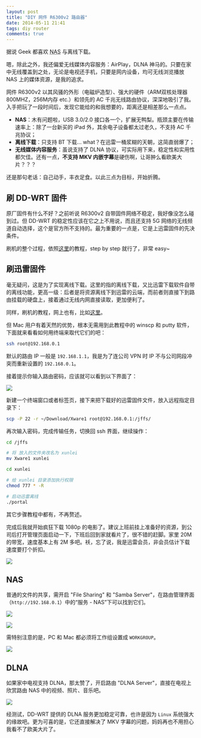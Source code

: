 ```yaml
---
layout: post
title: "DIY 网件 R6300v2 路由器"
date: 2014-05-11 21:41
tags: diy router
comments: true
---
```


据说 Geek 都喜欢 <abbr title="Network Attached Storage">NAS</abbr> 与离线下载。

嗯，除此之外，我还偏爱无线媒体内容服务：AirPlay，DLNA 神马的。只要在家中无线覆盖到之处，无论是电视还手机，只要是网内设备，均可无线浏览播放 NAS 上的媒体资源，是我的追求。

网件 R6300v2 以其风骚的外形（电磁炉造型）、强大的硬件（ARM双核处理器800MHZ，256M内存 etc.）和领先的 AC 千兆无线路由协议，深深地吸引了我。入手把玩了一段时间后，发现它能给的和我想要的，距离还是相差那么一点点。

-   **NAS**：木有问题啦，USB 3.0/2.0 接口各一个，扩展无鸭梨。瓶颈主要在传输速率上：除了一台新买的 iPad 外，其余电子设备都太过老久，不支持 AC 千兆协议；
-   **离线下载**：只支持 BT 下载... what？在迅雷一桶浆糊的天朝，这简直弱爆了；
-   **无线媒体内容服务**：虽说支持了 DLNA 协议，可实际用下来，稳定性和实用性都欠佳。还有一点，**不支持 MKV 内嵌字幕**是硬伤啊，让哥肿么看欧美大片？？？

还是那句老话：自己动手，丰衣足食。以此三点为目标，开始折腾。

## 刷 DD-WRT 固件
原厂固件有什么不好？之前听说 R6300v2 自带固件网络不稳定，我好像没怎么碰到过。但 DD-WRT 的稳定性应该在它之上不用说，而且还支持 5G 网络的无线频道自动选择，这个是官方所不支持的。最为重要的一点是，它是上迅雷固件的先决条件。

刷机的整个过程，依照[这里](http://luyou.xunlei.com/thread-426-1-1.html)的教程，step by step 就行了，非常 easy~

## 刷迅雷固件
毫无疑问，这是为了实现离线下载。这里的指的离线下载，又比迅雷下载软件自带的离线功能，更高一级：后者是将资源离线下到迅雷的云端，而前者则直接下到路由挂载的硬盘上，接着通过无线内网直接读取，更加便利了。

同样，刷机的教程，网上也有，比如[这里](http://luyou.xunlei.com/thread-768-1-1.html)。

但 Mac 用户有着天然的优势，根本无需用到此教程中的 winscp 和 putty 软件，下面就来看看如何用终端来取代它们的吧：

``` bash
ssh root@192.168.0.1
```

默认的路由 IP 一般是 `192.168.1.1`，我是为了连公司 VPN 时 IP 不与公司网段冲突而重新设置的 `192.168.0.1`。

接着提示你输入路由密码，应该就可以看到以下界面了：

![](http://i93.photobucket.com/albums/l57/ShakeSpace/Photobucket%20Desktop%20-%20WuMacBookPro/Photobucket/ssh_zps5ef42e95.png)

新建一个终端窗口或者标签页，接下来把下载好的迅雷固件文件，放入远程指定目录下：

``` bash
scp -P 22 -r ~/Download/Xware1 root@192.168.0.1:/jffs/
```

再次输入密码，完成传输任务，切换回 ssh 界面，继续操作：

``` bash
cd /jffs

# 将 放入的文件夹改名为 xunlei
mv Xware1 xunlei

cd xunlei

# 给 xunlei 目录添加执行权限
chmod 777 * -R

# 启动迅雷离线
./portal
```

其它步骤教程中都有，不再赘述。

完成后我就开始疯狂下载 1080p 的电影了。建议上班前挂上准备好的资源，到公司后打开管理页面启动一下，下班后回到家就看片了，很不错的赶脚。家里 20M 的带宽，速度基本上有 2M 多吧。袄，忘了说，我是迅雷会员，非会员估计下载速度要打个折扣。

![](http://i93.photobucket.com/albums/l57/ShakeSpace/Photobucket%20Desktop%20-%20WuMacBookPro/Photobucket/QQ20140429-12x_zps9f86c594.png)

## NAS
普通的文件的共享，需开启 "File Sharing" 和 "Samba Server"，在路由管理界面（`http://192.168.0.1`）中的“服务 - NAS”下可以找到它们。

![](http://i93.photobucket.com/albums/l57/ShakeSpace/Photobucket%20Desktop%20-%20WuMacBookPro/Photobucket/filesharing_zpsa41ea46a.png)

![](http://i93.photobucket.com/albums/l57/ShakeSpace/Photobucket%20Desktop%20-%20WuMacBookPro/Photobucket/sambaserver_zpsb8360052.png)

需特别注意的是，PC 和 Mac 都必须将工作组设置成 `WORKGROUP`。

![](http://i93.photobucket.com/albums/l57/ShakeSpace/Photobucket%20Desktop%20-%20WuMacBookPro/Photobucket/workgroup_zps90ee0444.png)

## DLNA
如果家中电视支持 DLNA，那太赞了，开启路由 "DLNA Server"，直接在电视上欣赏路由 NAS 中的视频、照片、音乐吧。

![](http://i93.photobucket.com/albums/l57/ShakeSpace/Photobucket%20Desktop%20-%20WuMacBookPro/Photobucket/dlnaserver_zpsb8902bcb.png) 

经测试，DD-WRT 提供的 DLNA 服务更加稳定可靠，也许是因为 `Linux` 系统强大的缘故吧。更为可喜的是，它还直接解决了 MKV 字幕的问题，妈妈再也不用担心我看不了欧美大片了。
